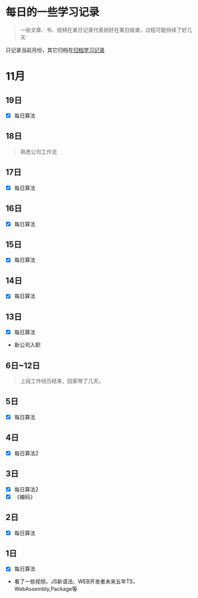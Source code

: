 # 每日的一些学习记录

> 一些文章、书、视频在某日记录代表刚好在某日结束，过程可能持续了好几天

只记录当前月份，其它归档在[归档学习记录](./daily/)

# 11月

## 19日

- [x] 每日算法

## 18日

> 熟悉公司工作流

## 17日

- [x] 每日算法

## 16日

- [x] 每日算法

## 15日

- [x] 每日算法

## 14日

- [x] 每日算法

## 13日

- [x] 每日算法
- 新公司入职

## 6日~12日

> 上段工作经历结束，回家带了几天。

## 5日

- [x] 每日算法

## 4日

- [x] 每日算法2

## 3日

- [x] 每日算法2
- [x] 《编码》

## 2日

- [x] 每日算法

## 1日

- [x] 每日算法
- 看了一些视频，JS新语法、WEB开发者未来五年TS，WebAssembly,Package等
